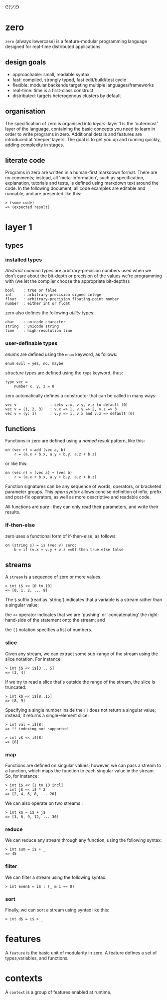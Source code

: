 ᕦ(ツ)ᕤ
# zero

`zero` (always lowercase) is a feature-modular programming language designed for real-time distributed applications.

## design goals

- approachable: small, readable syntax
- fast: compiled, strongly typed, fast edit/build/test cycle
- flexible: modular backends targeting multiple languages/frameworks
- real-time: time is a first-class construct
- distributed: targets heterogenous clusters by default

## organisation

The specification of zero is organised into *layers*: layer 1 is the 'outermost' layer of the language, containing the basic concepts you need to learn in order to write programs in zero. Additional details and features are introduced at 'deeper' layers. The goal is to get you up and running quickly, adding complexity in stages.

## literate code

Programs in zero are written in a human-first markdown format. There are no comments; instead, all 'meta-information', such as specification, explanation, tutorials and tests, is defined using markdown text around the code. In the following document, all code examples are editable and runnable, and are presented like this:

    > (some code)
    => (expected result)

# layer 1

## types

### installed types

*Abstract numeric types* are arbitrary-precision numbers used when we don't care about the bit-depth or precision of the values we're programming with (we let the compiler choose the appropriate bit-depths):

    bool    : true or false
    int     : arbitrary-precision signed integer
    float   : arbitrary-precision floating-point number
    number  : either int or float

zero also defines the following *utility* types:

    char    : unicode character
    string  : unicode string
    time    : high-resolution time

### user-definable types

*enums* are defined using the `enum` keyword, as follows:

    enum evil = yes, no, maybe

*structure types* are defined using the `type` keyword, thus:

    type vec =
        number x, y, z = 0

zero automatically defines a constructor that can be called in many ways:

    vec v               : sets v.x, v.y, v.z to default (0)
    vec v = (1, 2, 3)   : v.x => 1, v.y => 2, v.z => 3
    vec v = (y: 1)      : v.y => 1, v.x and v.z => default (0)

## functions

Functions in zero are defined using a *named result* pattern, like this:

    on (vec r) = add (vec a, b)
        r = (a.x + b.x, a.y + b.y, a.z + b.z)

or like this:

    on (vec r) = (vec a) + (vec b)
        r = (a.x + b.x, a.y + b.y, a.z + b.z)

Function signatures can be any sequence of words, operators, or bracketed parameter groups. This *open syntax* allows concise definition of infix, prefix and post-fix operators, as well as more descriptive and readable code.

All functions are *pure* : they can only read their parameters, and write their results.

### if-then-else

zero uses a functional form of if-then-else, as follows:

    on (string s) = is (vec v) zero:
        b = if (v.x + v.y + v.z ==0) then true else false

## streams

A `stream` is a sequence of zero or more values.

    > int i$ << [0 to 10]
    => [0, 1, 2, ... 9]

The `$` suffix (read as 'string') indicates that a variable is a stream rather than a singular value; 

the `<<` operator indicates that we are 'pushing' or 'concatenating' the right-hand-side of the statement onto the stream; and 

the `[]` notation specifies a list of numbers.

### slice

Given any stream, we can extract some sub-range of the stream using the slice notation. For instance:

    > int j$ << i$[3 .. 5]
    => [3, 4]

If we try to read a slice that's outside the range of the stream, the slice is truncated:

    > int k$ << i$[8..15]
    => [8, 9]

Specifying a single number inside the `[]` does not return a singular value; instead, it returns a single-element slice:

    > int val = i$[8]
    => !! indexing not supported

    > int v$ << i$[8]
    => [8]

### map

Functions are defined on singular values; however, we can pass a stream to a function, which maps the function to each singular value in the stream. So, for instance:

    > int i$ << [1 to 10 incl]
    > int j$ << i$ * 2
    => [2, 4, 6, 8, ... 20]

We can also operate on two streams :

    > int k$ = i$ + j$
    => [3, 6, 9, 12, ... 30]

### reduce

We can reduce any stream through any function, using the following syntax:

    > int sum = i$ + _
    => 45

### filter

We can filter a stream using the following syntax:

    > int even$ = i$ : (_ & 1 == 0)

### sort

Finally, we can sort a stream using syntax like this:

    > int d$ = i$ > _

# features

A `feature` is the basic unit of modularity in zero. A feature defines a set of types,variables, and functions.

# contexts

A `context` is a group of features enabled at runtime. 